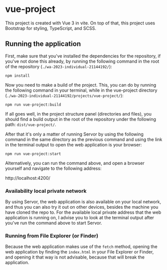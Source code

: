 # vue-project

This project is created with Vue 3 in vite. On top of that, this project uses Bootstrap for styling, TypeScript, and SCSS.

## Running the application

First, make sure that you've installed the dependencies for the repository, if you've not done this already,
by running the following command in the root of the repository (`./wa-2023-individual-21144192/`):

```shell
npm install
```

Now you need to make a build of the project. This, you can do by running the following command in your terminal, while
in the vue-project directory (`./wa-2023-individual-21144192/projects/vue-project/`):

```shell
npm run vue-project:build
```

If all goes well, in the project structure panel (directories and files), you should find a build output in the root of
the repository under the following path: `dist/vue-project/`.

After that it's only a matter of running Servor by using the following command in the same directory as the previous command
and using the link in the terminal output to open the web application is your browser:

```shell
npm run vue-project:start
```

Alternatively, you can run the command above, and open a browser yourself and navigate to the following address:

http://localhost:4200/

### Availability local private network

By using Servor, the web application is also available on your local network, and thus you can also try it out on other
devices, besides the machine you have cloned the repo to. For the available local private address that the web application
is running on, I advise you to look at the terminal output after you've run the command above to start Servor.

### Running from File Explorer (or Finder)

Because the web application makes use of the `fetch` method, opening the web application by finding the `index.html`
in your File Explorer or Finder, and opening it that way is not advisable, because that will break the application.
